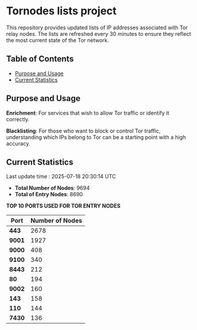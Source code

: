 # Tornodes lists project

This repository provides updated lists of IP addresses associated with Tor relay nodes. The lists are refreshed every 30 minutes to ensure they reflect the most current state of the Tor network.

## Table of Contents

- [Purpose and Usage](#purpose-and-usage)
- [Current Statistics](#current-statistics)


## Purpose and Usage

**Enrichment**: For services that wish to allow Tor traffic or identify it correctly.

**Blacklisting**: For those who want to block or control Tor traffic, understanding which IPs belong to Tor can be a starting point with a high accuracy.

## Current Statistics

Last update time : 2025-07-18 20:30:14 UTC

- **Total Number of Nodes**: 9694
- **Total of Entry Nodes**: 8690

**TOP 10 PORTS USED FOR TOR ENTRY NODES**

| **Port** | **Number of Nodes** |
|------|-----------------|
| **443**   | 2678  |
| **9001**   | 1927  |
| **9000**   | 408  |
| **9100**   | 340  |
| **8443**   | 212  |
| **80**   | 194  |
| **9002**   | 160  |
| **143**   | 158  |
| **110**   | 144  |
| **7430**   | 136  |

